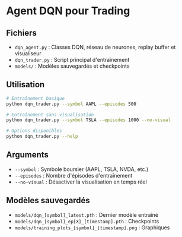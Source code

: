 # Agent DQN pour Trading

## Fichiers

- `dqn_agent.py` : Classes DQN, réseau de neurones, replay buffer et visualiseur
- `dqn_trader.py` : Script principal d'entraînement
- `models/` : Modèles sauvegardés et checkpoints

## Utilisation

```bash
# Entraînement basique
python dqn_trader.py --symbol AAPL --episodes 500

# Entraînement sans visualisation
python dqn_trader.py --symbol TSLA --episodes 1000 --no-visual

# Options disponibles
python dqn_trader.py --help
```

## Arguments

- `--symbol` : Symbole boursier (AAPL, TSLA, NVDA, etc.)
- `--episodes` : Nombre d'épisodes d'entraînement
- `--no-visual` : Désactiver la visualisation en temps réel

## Modèles sauvegardés

- `models/dqn_[symbol]_latest.pth` : Dernier modèle entraîné
- `models/dqn_[symbol]_ep[X]_[timestamp].pth` : Checkpoints
- `models/training_plots_[symbol]_[timestamp].png` : Graphiques